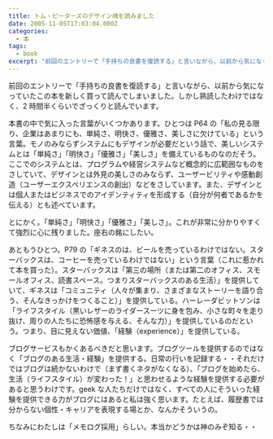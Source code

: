 ```yaml
---
title: トム・ピーターズのデザイン魂を読みました
date: 2005-11-05T17:03:04.000Z
categories:
  - 本
tags:
  - book
excerpt: "前回のエントリーで「手持ちの良書を復読する」と言いながら、以前から気になっていたこの本を新しく買って読んでしまいました。しかし熟読したわけではなく、2時間半くらいでざっくりと読んでいます。"
---
```


前回のエントリーで「手持ちの良書を復読する」と言いながら、以前から気になっていたこの本を新しく買って読んでしまいました。しかし熟読したわけではなく、2 時間半くらいでざっくりと読んでいます。

本書の中で気に入った言葉がいくつかあります。ひとつは P64 の「私の見る限り、企業はあまりにも、単純さ、明快さ、優雅さ、美しさに欠けている」という言葉。モノのみならずシステムにもデザインが必要だという話で、美しいシステムとは「単純さ」「明快さ」「優雅さ」「美しさ」を備えているものなのだそう。ここでのシステムとは、プログラムや経営システムなど概念的に広範囲なものをさしていて、デザインとは外見の美しさのみならず、ユーザービリティや感動創造（ユーザーエクスペリエンスの創出）などをさしています。また、デザインとは個人またはビジネスでのアイデンティティを形成する（自分が何者であるかを伝える）とも述べています。

とにかく。「単純さ」「明快さ」「優雅さ」「美しさ」。これが非常に分かりやすくて強烈に心に残りました。座右の銘にしたい。

あともうひとつ。P79 の「ギネスのは、ビールを売っているわけではない。スターバックスは、コーヒーを売っているわけではない」という言葉（これに惹かれて本を買った）。スターバックスは「第三の場所（または第二のオフィス、スモールオフィス、読書スペース。つまりスターバックスのある生活）」を提供していて、ギネスは「コミュニティ（人々が集まり、さまざまなストーリーを語り合う、そんなきっかけをつくること）」を提供している。ハーレーダビットソンは「ライフスタイル（黒いレザーのライダースーツに身を包み、小さな町々を走り抜け、周りの人たちに恐怖感を与える、そんな力）」を提供しているのだという。つまり、目に見えない価値、「経験（experience）」を提供している。

ブログサービスもかくあるべきだと思います。ブログツールを提供するのではなく「ブログのある生活・経験」を提供する。日常の行いを記録する・・それだけではブログは続かないわけで（まず書くネタがなくなる）、「ブログを始めたら、生活（ライフスタイル）が変わった！」と思わせるような経験を提供する必要があると思うわけです。geek な人たちだけではなく、すべての人にそういった経験を提供できる力がブログにはあると私は強く思います。たとえば、履歴書では分からない個性・キャリアを表現する場とか、なんかそういうの。

ちなみにわたしは「メモログ採用」らしい。本当かどうかは神のみぞ知る・・
